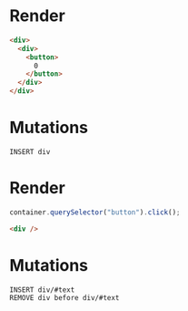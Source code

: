 # Render
```html
<div>
  <div>
    <button>
      0
    </button>
  </div>
</div>
```

# Mutations
```
INSERT div
```

# Render
```js
container.querySelector("button").click();
```
```html
<div />
```

# Mutations
```
INSERT div/#text
REMOVE div before div/#text
```